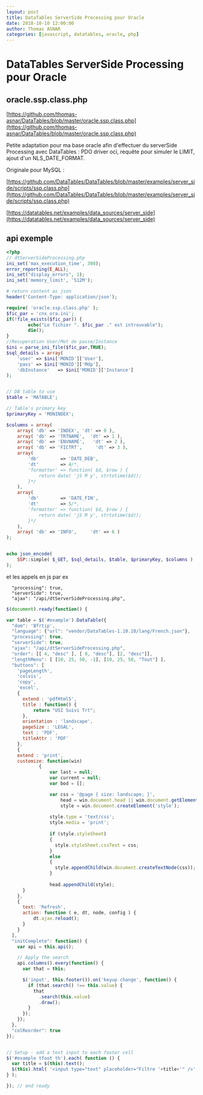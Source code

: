 ```yaml
---
layout: post
title: DataTables ServerSide Processing pour Oracle
date: 2018-10-10 12:00:00
author: Thomas ASNAR
categories: [javascript, datatables, oracle, php]
---
```

# DataTables ServerSide Processing pour Oracle

## oracle.ssp.class.php

[https://github.com/thomas-asnar/DataTables/blob/master/oracle.ssp.class.php](https://github.com/thomas-asnar/DataTables/blob/master/oracle.ssp.class.php)

Petite adaptation pour ma base oracle afin d'effectuer du serverSide Processing avec DataTables : PDO driver oci, requête pour simuler le LIMIT, ajout d'un NLS_DATE_FORMAT.

Originale pour MySQL :

[https://github.com/DataTables/DataTables/blob/master/examples/server_side/scripts/ssp.class.php](https://github.com/DataTables/DataTables/blob/master/examples/server_side/scripts/ssp.class.php)

[https://datatables.net/examples/data_sources/server_side](https://datatables.net/examples/data_sources/server_side)

## api exemple
```php
<?php
// dtServerSideProcessing.php
ini_set('max_execution_time', 300);
error_reporting(E_ALL);
ini_set("display_errors", 1);
ini_set('memory_limit', '512M');

# return content as json
header('Content-Type: application/json');

require( 'oracle.ssp.class.php' );
$fic_par = 'cnx_ora.ini';
if(!file_exists($fic_par)) {
		echo("Le fichier ". $fic_par ." est introuvable");
		die();
}
//Recuperation User/Mot de passe/Instance
$ini = parse_ini_file($fic_par,TRUE);
$sql_details = array(
	'user' => $ini['MONID']['User'],
	'pass' => $ini['MONID']['Mdp'],
	'dbInstance'   => $ini['MONID']['Instance']
);


// DB table to use
$table = 'MATABLE';

// Table's primary key
$primaryKey = 'MONINDEX';

$columns = array(
	array( 'db' => 'INDEX', 'dt' => 0 ),
	array( 'db' => 'TRTNAME',  'dt' => 1 ),
	array( 'db' => 'ENVNAME',   'dt' => 2 ),
	array( 'db' => 'FICTRT',     'dt' => 3 ),
	array(
		'db'        => 'DATE_DEB',
		'dt'        => 4/*,
		'formatter' => function( $d, $row ) {
			return date( 'jS M y', strtotime($d));
		}*/
	),
	array(
		'db'        => 'DATE_FIN',
		'dt'        => 5/*,
		'formatter' => function( $d, $row ) {
			return date( 'jS M y', strtotime($d));
		}*/
	),
	array( 'db' => 'INFO',     'dt' => 6 )
);


echo json_encode(
	SSP::simple( $_GET, $sql_details, $table, $primaryKey, $columns )
);
```

et les appels en js par ex 

```
  "processing": true,
  "serverSide": true,
  "ajax": "/api/dtServerSideProcessing.php",
 ```

```javascript
$(document).ready(function() {

var table = $('#example').DataTable({
  "dom": 'Bfrtip',
  "language": {"url": "vendor/DataTables-1.10.18/lang/French.json"},
  "processing": true,
  "serverSide": true,
  "ajax": "/api/dtServerSideProcessing.php",
  "order": [[ 4, "desc" ], [ 0, "desc"], [2, "desc"]],
  "lengthMenu": [ [10, 25, 50, -1], [10, 25, 50, "Tout"] ],
  "buttons": [
    'pageLength',
    'colvis',
    'copy',
    'excel',
    {
      extend : 'pdfHtml5',
      title : function() {
          return "USI Suivi Trt";
      },
      orientation : 'landscape',
      pageSize : 'LEGAL',
      text : 'PDF',
      titleAttr : 'PDF'
    },
    {
    extend : 'print',
    customize: function(win)
            {
                var last = null;
                var current = null;
                var bod = [];

                var css = '@page { size: landscape; }',
                    head = win.document.head || win.document.getElementsByTagName('head')[0],
                    style = win.document.createElement('style');
 
                style.type = 'text/css';
                style.media = 'print';
 
                if (style.styleSheet)
                {
                  style.styleSheet.cssText = css;
                }
                else
                {
                  style.appendChild(win.document.createTextNode(css));
                }
 
                head.appendChild(style);
      }
    },
    {
      text: 'Refresh',
      action: function ( e, dt, node, config ) {
          dt.ajax.reload();
      }
    }
  ],
  "initComplete": function() {
    var api = this.api();

    // Apply the search
    api.columns().every(function() {
      var that = this;

      $('input', this.footer()).on('keyup change', function() {
        if (that.search() !== this.value) {
          that
            .search(this.value)
            .draw();
        }
      });
    });
  },
  "colReorder": true
});


// Setup - add a text input to each footer cell
$('#example tfoot th').each( function () {
  var title = $(this).text();
  $(this).html( '<input type="text" placeholder="Filtre '+title+'" />' );
} );

}); // end ready
```
